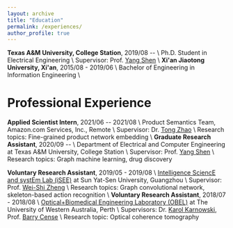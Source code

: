 ```yaml
---
layout: archive
title: "Education"
permalink: /experiences/
author_profile: true
---
```


**Texas A&M University, College Station**, 2019/08 -- \\
Ph.D. Student in Electrical Engineering \\
Supervisor: Prof. [Yang Shen](https://shen-lab.github.io) \\
**Xi'an Jiaotong University, Xi'an**, 2015/08 - 2019/06 \\
Bachelor of Engineering in Information Engineering \\
<br />

Professional Experience
=====
**Applied Scientist Intern**, 2021/06 -- 2021/08 \\
Product Semantics Team, Amazon.com Services, Inc., Remote \\
Supervisor: Dr. [Tong Zhao](https://scholar.google.com/citations?user=SSBJh9oAAAAJ&hl=en&oi=ao) \\
Research topics: Fine-grained product network embedding \\
**Graduate Research Assistant**, 2020/09 -- \\
Department of Electrical and Computer Engineering at Texas A&M University, College Station \\
Supervisor: Prof. [Yang Shen](https://shen-lab.github.io) \\
Research topics:  Graph machine learning, drug discovery

**Voluntary Research Assistant**, 2019/05 - 2019/08 \\
[Intelligence SciencE and systEm Lab (iSEE)](https://www.isee-ai.cn) at Sun Yat-Sen University, Guangzhou \\
Supervisor: Prof. [Wei-Shi Zheng](https://www.isee-ai.cn/~zhwshi) \\
Research topics: Graph convolutional network, skeleton-based action recognition \\
**Voluntary Research Assistant**, 2018/07 - 2018/08 \\
[Optical+Biomedical Engineering Laboratory (OBEL)](http://obel.ee.uwa.edu.au) at The University of Western Australia, Perth \\
Supervisors: Dr. [Karol Karnowski](https://scholar.google.com/citations?user=piE2NlMAAAAJ&hl=en&oi=ao), Prof. [Barry Cense](https://scholar.google.com/citations?user=j88vA6YAAAAJ&hl=en&oi=ao) \\
Research topic: Optical coherence tomography
